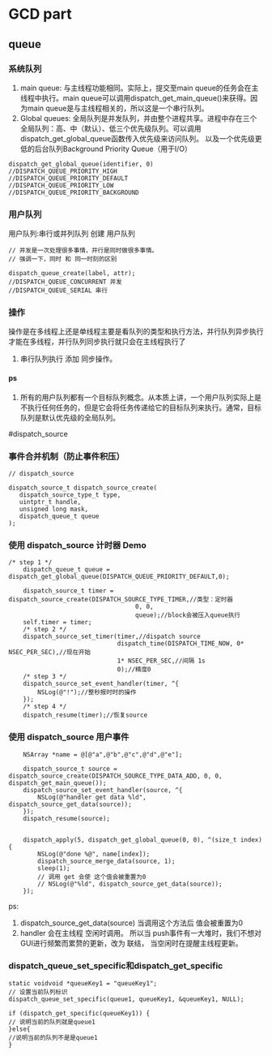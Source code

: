 # GCD part

## queue

### 系统队列

1. main queue: 与主线程功能相同。实际上，提交至main queue的任务会在主线程中执行。main queue可以调用dispatch_get_main_queue()来获得。因为main queue是与主线程相关的，所以这是一个串行队列。
2. Global queues: 全局队列是并发队列，并由整个进程共享。进程中存在三个全局队列：高、中（默认）、低三个优先级队列。可以调用dispatch_get_global_queue函数传入优先级来访问队列。 以及一个优先级更低的后台队列Background Priority Queue（用于I/O）
```
dispatch_get_global_queue(identifier, 0)
//DISPATCH_QUEUE_PRIORITY_HIGH
//DISPATCH_QUEUE_PRIORITY_DEFAULT
//DISPATCH_QUEUE_PRIORITY_LOW
//DISPATCH_QUEUE_PRIORITY_BACKGROUND
```

### 用户队列
用户队列:串行或并列队列 
创建 用户队列
```
// 并发是一次处理很多事情，并行是同时做很多事情。
// 强调一下，同时 和 同一时刻的区别

dispatch_queue_create(label, attr);
//DISPATCH_QUEUE_CONCURRENT 并发 
//DISPATCH_QUEUE_SERIAL 串行
```

### 操作
操作是在多线程上还是单线程主要是看队列的类型和执行方法，并行队列异步执行才能在多线程，并行队列同步执行就只会在主线程执行了

1. 串行队列执行 添加 同步操作。




#### ps 
1. 所有的用户队列都有一个目标队列概念。从本质上讲，一个用户队列实际上是不执行任何任务的，但是它会将任务传递给它的目标队列来执行。通常，目标队列是默认优先级的全局队列。


#dispatch_source

### 事件合并机制（防止事件积压）
```objc
// dispatch_source

dispatch_source_t dispatch_source_create(
   dispatch_source_type_t type,
   uintptr_t handle,
   unsigned long mask,
   dispatch_queue_t queue
);

```


### 使用 dispatch_source 计时器 Demo

```objc
/* step 1 */
    dispatch_queue_t queue = dispatch_get_global_queue(DISPATCH_QUEUE_PRIORITY_DEFAULT,0);
    
    dispatch_source_t timer = dispatch_source_create(DISPATCH_SOURCE_TYPE_TIMER,//类型：定时器
                                   0, 0,
                                   queue);//block会被压入queue执行
    self.timer = timer;
    /* step 2 */
    dispatch_source_set_timer(timer,//dispatch source
                              dispatch_time(DISPATCH_TIME_NOW, 0* NSEC_PER_SEC),//现在开始
                              1* NSEC_PER_SEC,//间隔 1s
                              0);//精度0
    /* step 3 */
    dispatch_source_set_event_handler(timer, ^{
        NSLog(@"!");//整秒报时时的操作
    });
    /* step 4 */
    dispatch_resume(timer);//恢复source
```

### 使用 dispatch_source 用户事件

```objc
    NSArray *name = @[@"a",@"b",@"c",@"d",@"e"];
    
    dispatch_source_t source = dispatch_source_create(DISPATCH_SOURCE_TYPE_DATA_ADD, 0, 0, dispatch_get_main_queue());
    dispatch_source_set_event_handler(source, ^{
        NSLog(@"handler get data %ld", dispatch_source_get_data(source));
    });
    dispatch_resume(source);
    

    dispatch_apply(5, dispatch_get_global_queue(0, 0), ^(size_t index) {
        NSLog(@"done %@", name[index]);
        dispatch_source_merge_data(source, 1);
        sleep(1);
        // 调用 get 会使 这个值会被重置为0
        // NSLog(@"%ld", dispatch_source_get_data(source));
    });
```

ps:
1. dispatch_source_get_data(source)  当调用这个方法后 值会被重置为0
2. handler 会在主线程 空闲时调用。 所以当 push事件有一大堆时，我们不想对GUI进行频繁而累赘的更新，改为 联结， 当空闲时在提醒主线程更新。


### dispatch_queue_set_specific和dispatch_get_specific

```objc
static voidvoid *queueKey1 = "queueKey1";
// 设置当前队列标识
dispatch_queue_set_specific(queue1, queueKey1, &queueKey1, NULL);

if (dispatch_get_specific(queueKey1)) {  
// 说明当前的队列就是queue1  
}else{  
//说明当前的队列不是是queue1  
}   

```
